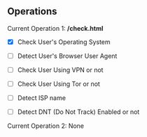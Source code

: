 ## Operations

Current Operation 1: **/check.html**

- [x] Check User's Operating System
- [ ] Detect User's Browser User Agent
- [ ] Check User Using VPN or not
- [ ] Check User Using Tor or not
- [ ] Detect ISP name
- [ ] Detect DNT (Do Not Track) Enabled or not


Current Operation 2: None
